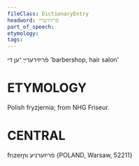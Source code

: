 ```yaml
---
fileClass: DictionaryEntry
headword: פֿריזירערײַ
part_of_speech: 
etymology: 
tags: 
---
```

פֿריזירערײַ
־ען
די
'barbershop, hair salon'

ETYMOLOGY
===========
Polish fryzjernia; from NHG Friseur. 

CENTRAL
========

frɩzerɲɩ פֿריזערניע {POLAND, Warsaw, 52211}